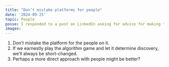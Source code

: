 ```yaml
---
title: "Don’t mistake platforms for people"
date: '2024-09-25'
topic: People
posse: I responded to a post on LinkedIn asking for advice for making the experience more endurable. While I was writing it a few of pennies dropped about social networks.
images:
---
```


1. Don’t mistake the platform for the people on it.
2. If we earnestly play the algorithm game and let it determine discovery, we’ll always be short-changed.
3. Perhaps a more direct approach with people might be better?
